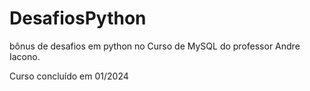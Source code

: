 # DesafiosPython
bônus de desafios em python no Curso de MySQL do professor Andre Iacono.

Curso concluído em 01/2024
